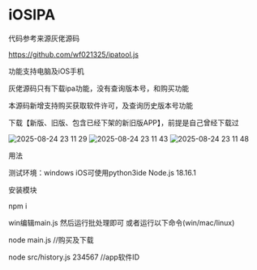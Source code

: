 # iOSIPA
代码参考来源灰佬源码

https://github.com/wf021325/ipatool.js

功能支持电脑及iOS手机

灰佬源码只有下载ipa功能，没有查询版本号，和购买功能 

本源码新增支持购买获取软件许可，及查询历史版本号功能

下载【新版、旧版、包含已经下架的新旧版APP】，前提是自己曾经下载过

![2025-08-24 23 11 29](https://github.com/user-attachments/assets/3554d69e-c1dc-4fae-971c-d8b1709851b6)
![2025-08-24 23 11 43](https://github.com/user-attachments/assets/ca7a63c6-a1b1-4089-9b1c-69043f6e77e4)
![2025-08-24 23 11 48](https://github.com/user-attachments/assets/4a9e8128-ea02-4011-8653-cc3e4d96ecf8)


用法

测试环境：windows iOS可使用python3ide Node.js 18.16.1

安装模块

npm i

win编辑main.js 然后运行批处理即可
或者运行以下命令(win/mac/linux)

node main.js //购买及下载

node src/history.js 234567 //app软件ID

